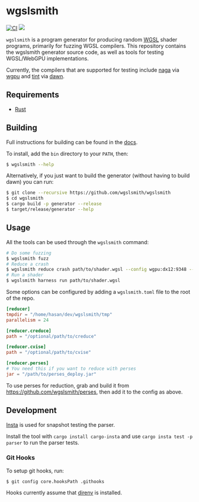# wgslsmith

[![CI](https://github.com/wgslsmith/wgslsmith/actions/workflows/ci.yml/badge.svg)](https://github.com/wgslsmith/wgslsmith/actions/workflows/ci.yml)
[![](https://img.shields.io/badge/docs-wgslsmith.github.io-orange)](https://wgslsmith.github.io)

`wgslsmith` is a program generator for producing random [WGSL](https://www.w3.org/TR/WGSL/) shader programs, primarily for fuzzing WGSL compilers. This repository contains the wgslsmith generator source code, as well as tools for testing WGSL/WebGPU implementations.

Currently, the compilers that are supported for testing include [naga](https://github.com/gfx-rs/naga) via [wgpu](https://github.com/gfx-rs/wgpu) and [tint](https://dawn.googlesource.com/tint) via [dawn](https://dawn.googlesource.com/dawn).

## Requirements

- [Rust](https://rustup.rs/)

## Building

Full instructions for building can be found in the [docs](https://wgslsmith.github.io/building.html).

To install, add the `bin` directory to your `PATH`, then:

```sh
$ wgslsmith --help
```

Alternatively, if you just want to build the generator (without having to build dawn) you can run:

```sh
$ git clone --recursive https://github.com/wgslsmith/wgslsmith
$ cd wgslsmith
$ cargo build -p generator --release
$ target/release/generator --help
```

## Usage

All the tools can be used through the `wgslsmith` command:

```sh
# Do some fuzzing
$ wgslsmith fuzz
# Reduce a crash
$ wgslsmith reduce crash path/to/shader.wgsl --config wgpu:dx12:9348 --regex '...'
# Run a shader
$ wgslsmith harness run path/to/shader.wgsl
```

Some options can be configured by adding a `wgslsmith.toml` file to the root of the repo.

```toml
[reducer]
tmpdir = "/home/hasan/dev/wgslsmith/tmp"
parallelism = 24

[reducer.creduce]
path = "/optional/path/to/creduce"

[reducer.cvise]
path = "/optional/path/to/cvise"

[reducer.perses]
# You need this if you want to reduce with perses
jar = "/path/to/perses_deploy.jar"
```

To use perses for reduction, grab and build it from https://github.com/wgslsmith/perses, then add it to the config as above.

## Development

[Insta](https://github.com/mitsuhiko/insta) is used for snapshot testing the parser.

Install the tool with `cargo install cargo-insta` and use `cargo insta test -p parser` to run the parser tests.

### Git Hooks

To setup git hooks, run:

```
$ git config core.hooksPath .githooks
```

Hooks currently assume that [direnv](https://direnv.net/) is installed.
